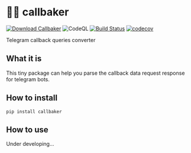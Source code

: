 # 👨‍🍳 callbaker

[![Download Callbaker](https://img.shields.io/pypi/v/callbaker.svg)](https://pypi.python.org/pypi/callbaker)
![CodeQL](https://github.com/torrua/callbaker/workflows/CodeQL/badge.svg?branch=master)
[![Build Status](https://travis-ci.com/torrua/callbaker.svg?branch=master)](https://travis-ci.com/torrua/callbaker)
[![codecov](https://codecov.io/gh/torrua/callbaker/branch/master/graph/badge.svg?token=CHCS5JEGZI)](https://codecov.io/gh/torrua/callbaker)

Telegram callback queries converter

## What it is

This tiny package can help you parse the callback data request response for telegram bots.

## How to install

``pip install callbaker``

## How to use

Under developing...